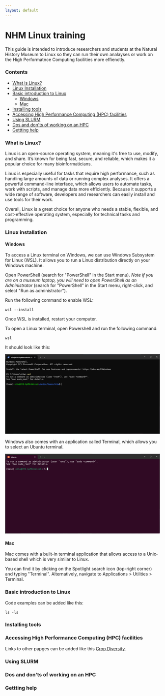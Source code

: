 ```yaml
---
layout: default
---
```


# NHM Linux training

This guide is intended to introduce researchers and students at the Natural History Museum to Linux so they can run their own analayses or work on the High Performatnce Computing facilities more effienctly.

### Contents

 - [What is Linux?](#what-is-linux)
 - [Linux Installation](#linux-installation)
 - [Basic introduction to Linux](#basic-introduction-to-linux)
   - [Windows](#windows)
   - [Mac](#mac)
 - [Installing tools](#installing-tools)
 - [Accessing High Performance Computing (HPC) facilities](#accessing-high-performance-computing-hpc-facilities)
 - [Using SLURM](#using-slurm)
 - [Dos and don'ts of working on an HPC](#dos-and-donts-of-working-on-an-hpc)
 - [Gettting help](#getting-help)

### What is Linux?
Linux is an open-source operating system, meaning it's free to use, modify, and share. It’s known for being fast, secure, and reliable, which makes it a popular choice for many bioinformaticians. 

Linux is especially useful for tasks that require high performance, such as handling large amounts of data or running complex analyses. It offers a powerful command-line interface, which allows users to automate tasks, work with scripts, and manage data more efficiently. Because it supports a wide range of software, developers and researchers can easily install and use tools for their work.

Overall, Linux is a great choice for anyone who needs a stable, flexible, and cost-effective operating system, especially for technical tasks and programming.

### Linux installation

#### Windows

To access a Linux terminal on Windows, we can use Windows Subsystem for Linux (WSL). It allows you to run a Linux distribution directly on your Windows machine.

Open PowerShell (search for "PowerShell" in the Start menu). _Note if you are on a museum laptop, you will need to open PowerShell as an Administrator_ (search for "PowerShell" in the Start menu, right-click, and select "Run as administrator").

Run the following command to enable WSL:

```
wsl --install
```

Once WSL is installed, restart your computer. 

To open a Linux terminal, open Powershell and run the following command:

```
wsl
```

It should look like this:

![Open wsl](images/open_wsl.png)

Windows also comes with an application called Terminal, which allows you to select an Ubuntu terminal.

![Open ubuntu](images/open_ubuntu.png)

#### Mac

Mac comes with a built-in terminal application that allows access to a Unix-based shell which is very similar to Linux. 

You can find it by clicking on the Spotlight search icon (top-right corner) and typing "Terminal". Alternatively, navigate to Applications > Utilities > Terminal.

### Basic introduction to Linux
Code examples can be added like this: 
```
ls -ls
```

### Installing tools

### Accessing High Performance Computing (HPC) facilities

Links to other papges can be added like this [Crop Diversity](https://help.cropdiversity.ac.uk/).

### Using SLURM

### Dos and don'ts of working on an HPC

### Gettting help